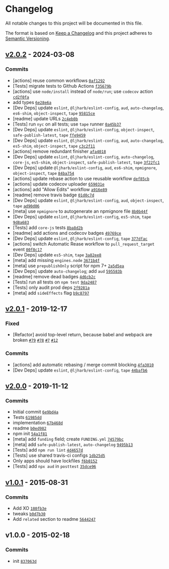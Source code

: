 # Changelog

All notable changes to this project will be documented in this file.

The format is based on [Keep a Changelog](https://keepachangelog.com/en/1.0.0/)
and this project adheres to [Semantic Versioning](https://semver.org/spec/v2.0.0.html).

## [v2.0.2](https://github.com/inspect-js/is-weakmap/compare/v2.0.1...v2.0.2) - 2024-03-08

### Commits

- [actions] reuse common workflows [`0af1292`](https://github.com/inspect-js/is-weakmap/commit/0af1292f196cb1192acd4cea1b2eef00267a7e35)
- [Tests] migrate tests to Github Actions [`f35679b`](https://github.com/inspect-js/is-weakmap/commit/f35679bad4f11be0b6e46aae85cbcab14d8a107e)
- [actions] use `node/install` instead of `node/run`; use `codecov` action [`cd2f0fa`](https://github.com/inspect-js/is-weakmap/commit/cd2f0fa90293650cfdad8b933f976445071b34c9)
- add types [`6e28e6a`](https://github.com/inspect-js/is-weakmap/commit/6e28e6ab76e9227aefdf39049f261873e5b391b6)
- [Dev Deps] update `eslint`, `@ljharb/eslint-config`, `aud`, `auto-changelog`, `es6-shim`, `object-inspect`, `tape` [`95815ce`](https://github.com/inspect-js/is-weakmap/commit/95815ce0e51ce37fa799314828ad87e73a08b37d)
- [readme] update URLs [`2c4eb0b`](https://github.com/inspect-js/is-weakmap/commit/2c4eb0bec14e5015da378a8b6547b2740d7bcff3)
- [Tests] run `nyc` on all tests; use `tape` runner [`0a45b37`](https://github.com/inspect-js/is-weakmap/commit/0a45b37a18afc28476e39f9fdf0fb42c78a1ff4c)
- [Dev Deps] update `eslint`, `@ljharb/eslint-config`, `object-inspect`, `safe-publish-latest`, `tape` [`ffe9459`](https://github.com/inspect-js/is-weakmap/commit/ffe945997accbae9583f76bd695559b0ba50274d)
- [Dev Deps] update `eslint`, `@ljharb/eslint-config`, `aud`, `auto-changelog`, `es5-shim`, `object-inspect`, `tape` [`c3c2f11`](https://github.com/inspect-js/is-weakmap/commit/c3c2f1176078dedf5138b7928b539c3a26e72685)
- [actions] remove redundant finisher [`afa4018`](https://github.com/inspect-js/is-weakmap/commit/afa4018a6759b7c603c7c104a8035295ea6eb2eb)
- [Dev Deps] update `eslint`, `@ljharb/eslint-config`, `auto-changelog`, `core-js`, `es5-shim`, `object-inspect`, `safe-publish-latest`, `tape` [`3f22fc1`](https://github.com/inspect-js/is-weakmap/commit/3f22fc126fc442c020858266af7c46a741638e62)
- [Dev Deps] update `@ljharb/eslint-config`, `aud`, `es6-shim`, `npmignore`, `object-inspect`, `tape` [`84ba754`](https://github.com/inspect-js/is-weakmap/commit/84ba7549ce1ef2f01d4aae6436b821c52fe49b22)
- [actions] update rebase action to use reusable workflow [`def85cb`](https://github.com/inspect-js/is-weakmap/commit/def85cb49bff74528f5e13610ca8b823fbb02aae)
- [actions] update codecov uploader [`659031e`](https://github.com/inspect-js/is-weakmap/commit/659031e04714fe5a0225501a6f2589d8fae0d046)
- [actions] add "Allow Edits" workflow [`a916e89`](https://github.com/inspect-js/is-weakmap/commit/a916e8952f0ac5091704ce8fd3e7dfd3c265c2e1)
- [readme] remove travis badge [`01d0c7d`](https://github.com/inspect-js/is-weakmap/commit/01d0c7d19354ac73968be67290b81becfff428cf)
- [Dev Deps] update `eslint`, `@ljharb/eslint-config`, `aud`, `object-inspect`, `tape` [`ad90d06`](https://github.com/inspect-js/is-weakmap/commit/ad90d063213d305a6c8226f5a45d8991f74eb10a)
- [meta] use `npmignore` to autogenerate an npmignore file [`8b0b44f`](https://github.com/inspect-js/is-weakmap/commit/8b0b44f77be97b3c6c09c1ff7464a23774dd9ee6)
- [Dev Deps] update `eslint`, `@ljharb/eslint-config`, `es5-shim`, `tape` [`9d8a683`](https://github.com/inspect-js/is-weakmap/commit/9d8a683d23d755fe6d55364d0c7ebee65af572de)
- [Tests] add `core-js` tests [`8ba8d2b`](https://github.com/inspect-js/is-weakmap/commit/8ba8d2b07b126b5c87a2ba837984337cde9e9ab9)
- [readme] add actions and codecov badges [`49769ce`](https://github.com/inspect-js/is-weakmap/commit/49769ce6e57edb6a1461b4c786ca3ef7609a7972)
- [Dev Deps] update `eslint`, `@ljharb/eslint-config`, `tape` [`377dfac`](https://github.com/inspect-js/is-weakmap/commit/377dfac3dfc0ad193a45d1d2bd13c1e5f00194f8)
- [actions] switch Automatic Rease workflow to `pull_request_target` event [`00f8c17`](https://github.com/inspect-js/is-weakmap/commit/00f8c172d18c929dc6a5b43fe1854a7742200432)
- [Dev Deps] update `es5-shim`, `tape` [`3a82ee8`](https://github.com/inspect-js/is-weakmap/commit/3a82ee8aff1d5f3c450edac1d4c96d824918d42c)
- [meta] add missing `engines.node` [`3671b4f`](https://github.com/inspect-js/is-weakmap/commit/3671b4f0b2f07d03c447d2297807c17bbbaf313e)
- [meta] use `prepublishOnly` script for npm 7+ [`2a5d5ea`](https://github.com/inspect-js/is-weakmap/commit/2a5d5ea541d3a25667a549fbdc95f7969791c7ba)
- [Dev Deps] update `auto-changelog`; add `aud` [`595583b`](https://github.com/inspect-js/is-weakmap/commit/595583b5a1383ab3768038f8532d87e85d7fa1f2)
- [readme] remove dead badges [`4d6cb2c`](https://github.com/inspect-js/is-weakmap/commit/4d6cb2cc35abd931e52abc4bc915eafc9d6f74b9)
- [Tests] run all tests on `npm test` [`9da2487`](https://github.com/inspect-js/is-weakmap/commit/9da24874b64807159d1f80add60804ccf32ac84a)
- [Tests] only audit prod deps [`2f9281a`](https://github.com/inspect-js/is-weakmap/commit/2f9281aa6fc26b15353515a089f2a312cf48b081)
- [meta] add `sideEffects` flag [`b9c8797`](https://github.com/inspect-js/is-weakmap/commit/b9c87974922c16768f1cf11bf450ca7d5dc55ef9)

## [v2.0.1](https://github.com/inspect-js/is-weakmap/compare/v2.0.0...v2.0.1) - 2019-12-17

### Fixed

- [Refactor] avoid top-level return, because babel and webpack are broken [`#79`](https://github.com/inspect-js/node-deep-equal/issues/79) [`#78`](https://github.com/inspect-js/node-deep-equal/issues/78) [`#7`](https://github.com/es-shims/Promise.allSettled/issues/7) [`#12`](https://github.com/airbnb/js-shims/issues/12)

### Commits

- [actions] add automatic rebasing / merge commit blocking [`4fa3010`](https://github.com/inspect-js/is-weakmap/commit/4fa301026787589c5a061072fda64b11d65bda18)
- [Dev Deps] update `eslint`, `@ljharb/eslint-config`, `tape` [`44bafb6`](https://github.com/inspect-js/is-weakmap/commit/44bafb65829d687fcf8205d0c451cc407d96463c)

## [v2.0.0](https://github.com/inspect-js/is-weakmap/compare/v1.0.1...v2.0.0) - 2019-11-12

### Commits

- Initial commit [`6e9bd4a`](https://github.com/inspect-js/is-weakmap/commit/6e9bd4a0d61deadbf40d9875033ebdf430924236)
- Tests [`61985dd`](https://github.com/inspect-js/is-weakmap/commit/61985ddf042687f2c6d8c884200f576e9cc0f29d)
- implementation [`67b468d`](https://github.com/inspect-js/is-weakmap/commit/67b468db3390671c14ad656d3489e7422151b2bf)
- readme [`b0ed982`](https://github.com/inspect-js/is-weakmap/commit/b0ed9826547c25cfe2ed0c6e1258d407cb76e6f4)
- npm init [`54a1f81`](https://github.com/inspect-js/is-weakmap/commit/54a1f815702bde057a83d6bc0d69816c3644d698)
- [meta] add `funding` field; create `FUNDING.yml` [`74579bc`](https://github.com/inspect-js/is-weakmap/commit/74579bc96345f9d15392b384d765204f398fb3c3)
- [meta] add `safe-publish-latest`, `auto-changelog` [`9495b13`](https://github.com/inspect-js/is-weakmap/commit/9495b13cea989c344fbb5747f1471feb24f35959)
- [Tests] add `npm run lint` [`4d4657d`](https://github.com/inspect-js/is-weakmap/commit/4d4657d396ec9e2b6625b937fcc8794bd5583fd3)
- [Tests] use shared travis-ci configs [`1db25d5`](https://github.com/inspect-js/is-weakmap/commit/1db25d515fa042c39828c3cbfac65667722a679b)
- Only apps should have lockfiles [`f6b0152`](https://github.com/inspect-js/is-weakmap/commit/f6b015293a4702c9cb7672a364d725ae6cc8bca8)
- [Tests] add `npx aud` in `posttest` [`35dce96`](https://github.com/inspect-js/is-weakmap/commit/35dce964f73ef11237d12b0759468526e0e628a2)

## [v1.0.1](https://github.com/inspect-js/is-weakmap/compare/v1.0.0...v1.0.1) - 2015-08-31

### Commits

- Add XO [`180fb3e`](https://github.com/inspect-js/is-weakmap/commit/180fb3edf1ab1a2a449bdf5fae5911115d804f44)
- tweaks [`b0d7b30`](https://github.com/inspect-js/is-weakmap/commit/b0d7b307d191513ee6fae80dda81db4bfe9ace00)
- Add `related` section to readme [`5644247`](https://github.com/inspect-js/is-weakmap/commit/5644247240a74bc19ea2791f0b609a98a4af5f9f)

## v1.0.0 - 2015-02-18

### Commits

- init [`837063d`](https://github.com/inspect-js/is-weakmap/commit/837063d1ac83ce194eda9135562113c035df4346)
